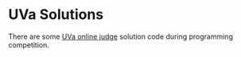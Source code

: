 # UVa Solutions

There are some [UVa online judge](https://uva.onlinejudge.org/) solution code during programming competition.

